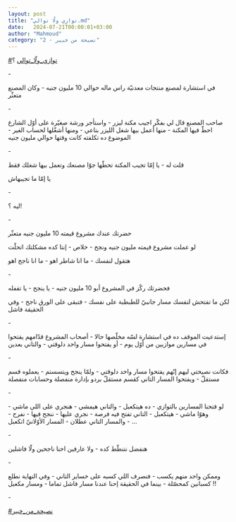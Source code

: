 ```yaml
---
layout: post
title: "توازي ولّا توالي.md"
date:   2024-07-21T00:00:01+03:00
author: "Mahmoud"
category: "2 - نصيحة من خبير"
---
```

[<u>\#توازي_ولّا_توالي</u>](https://www.facebook.com/hashtag/%D8%AA%D9%88%D8%A7%D8%B2%D9%8A_%D9%88%D9%84%D9%91%D8%A7_%D8%AA%D9%88%D8%A7%D9%84%D9%8A?__eep__=6&__cft__%5b0%5d=AZVTCU7Vd23YhHbyOghY7UWHsydD3QWbTrlOxbVUefPaxilQSXO-JZl0bsamcRfAhhoq5WImvufK9y9JzvA-N1ugGM7ZhNmT9IKHkRc6v-nnSta5hLHUoX6wdaym7nUPwiwr9kus_gViM2nQ703qPiIcQgvZ-WDxtm0Ws0-q_rYEZz9F1HZ6lT2QytNw3qY_vMnASIMQXXXzjaK_6ctsjGJ6&__tn__=*NK-R)
؟

\-

في استشارة لمصنع منتجات معدنيّة راس ماله حوالي 10 مليون
جنيه - وكان المصنع متعثّر

\-

صاحب المصنع قال لي بفكّر اجيب مكنة ليزر - واستأجر ورشة
صغيّرة على أوّل الشارع احطّ فيها المكنة - منها أعمل بيها شغل الليزر بتاعي -
ومنها أشغّلها لحساب الغير - الموضوع ده تكلفته كانت وقتها حوالي مليون
جنيه

\-

قلت له - يا إمّا تجيب المكنة تحطّها جوّا مصنعك وتعمل بيها
شغلك فقط

يا إمّا ما تجيبهاش

\-

ليه ؟!

\-

حضرتك عندك مشروع قيمته 10 مليون جنيه متعثّر

لو عملت مشروع قيمته مليون جنيه ونجح - خلاص - إنتا كده
مشكلتك اتحلّت

هتقول لنفسك - ما انا شاطر اهو - ما انا ناجح اهو

\-

فحضرتك ركّز في المشروع أبو 10 مليون جنيه - يا ينجح - يا
تقفله

لكن ما تفتحش لنفسك مسار جانبيّ للطبطبة على نفسك - فتبقى
على الورق ناجح - وفي الحقيقة فاشل

\-

إستدعيت الموقف ده في استشارة لسّه مخلّصها حالا - أصحاب
المشروع قدّامهم يفتحوا في مسارين موازيين من أوّل يوم - أو يفتحوا مسار واحد
دلوقتي - والتاني بعدين

\-

فكانت نصيحتي ليهم إنّهم يفتحوا مسار واحد دلوقتي - ولمّا
ينجح ويتسستم - يعملوه قسم مستقلّ - ويفتحوا المسار التاني كقسم مستقلّ بردو
بإدارة منفصلة وحسابات منفصلة

\-

لو فتحنا المسارين بالتوازي - ده هيتكعبل - والتاني
هيمشي - هنجري على اللي ماشي - وهوّا ماشي - هيتكعبل - التاني تفتح فيه
فرصة - نجري عليها - ننجح فيها - نفرح - والمسار التاني عطلان - المسار
الأوّلانيّ اتكعبل - \...

\-

هنفضل نتنطّط كده - ولا عارفين احنا ناجحين ولّا
فاشلين

\-

وممكن واحد منهم يكسب - فنصرف اللي كسبه على خساير
التاني - وفي النهاية نطلع كسبانين كمحصّلة - بينما في الحقيقة إحنا عندنا
مسار فاشل تماما - ومسار مكعبل !!

\-

[<u>\#نصيحة_من_خبير</u>](https://www.facebook.com/hashtag/%D9%86%D8%B5%D9%8A%D8%AD%D8%A9_%D9%85%D9%86_%D8%AE%D8%A8%D9%8A%D8%B1?__eep__=6&__cft__%5b0%5d=AZVTCU7Vd23YhHbyOghY7UWHsydD3QWbTrlOxbVUefPaxilQSXO-JZl0bsamcRfAhhoq5WImvufK9y9JzvA-N1ugGM7ZhNmT9IKHkRc6v-nnSta5hLHUoX6wdaym7nUPwiwr9kus_gViM2nQ703qPiIcQgvZ-WDxtm0Ws0-q_rYEZz9F1HZ6lT2QytNw3qY_vMnASIMQXXXzjaK_6ctsjGJ6&__tn__=*NK-R)

